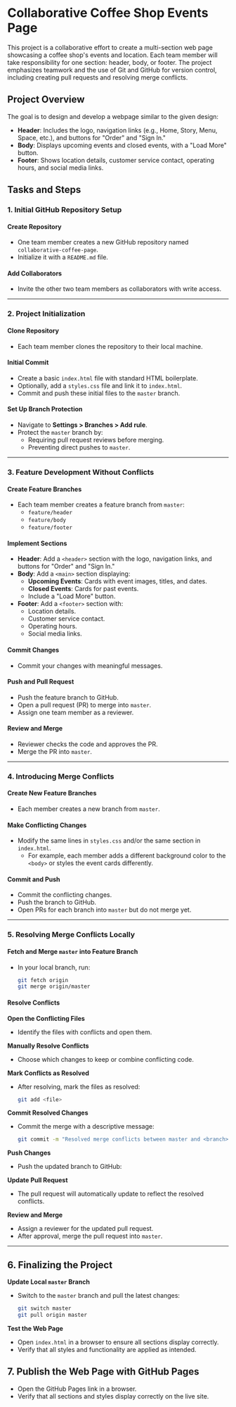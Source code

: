 # Collaborative Coffee Shop Events Page

This project is a collaborative effort to create a multi-section web page showcasing a coffee shop's events and location. Each team member will take responsibility for one section: header, body, or footer. The project emphasizes teamwork and the use of Git and GitHub for version control, including creating pull requests and resolving merge conflicts.

## Project Overview

The goal is to design and develop a webpage similar to the given design:
- **Header**: Includes the logo, navigation links (e.g., Home, Story, Menu, Space, etc.), and buttons for "Order" and "Sign In."
- **Body**: Displays upcoming events and closed events, with a "Load More" button.
- **Footer**: Shows location details, customer service contact, operating hours, and social media links.

## Tasks and Steps

### 1. Initial GitHub Repository Setup
#### Create Repository
- One team member creates a new GitHub repository named `collaborative-coffee-page`.
- Initialize it with a `README.md` file.

#### Add Collaborators
- Invite the other two team members as collaborators with write access.

---

### 2. Project Initialization
#### Clone Repository
- Each team member clones the repository to their local machine.

#### Initial Commit
- Create a basic `index.html` file with standard HTML boilerplate.
- Optionally, add a `styles.css` file and link it to `index.html`.
- Commit and push these initial files to the `master` branch.

#### Set Up Branch Protection
- Navigate to **Settings > Branches > Add rule**.
- Protect the `master` branch by:
  - Requiring pull request reviews before merging.
  - Preventing direct pushes to `master`.

---

### 3. Feature Development Without Conflicts
#### Create Feature Branches
- Each team member creates a feature branch from `master`:
  - `feature/header`
  - `feature/body`
  - `feature/footer`

#### Implement Sections
- **Header**: Add a `<header>` section with the logo, navigation links, and buttons for "Order" and "Sign In."
- **Body**: Add a `<main>` section displaying:
  - **Upcoming Events**: Cards with event images, titles, and dates.
  - **Closed Events**: Cards for past events.
  - Include a "Load More" button.
- **Footer**: Add a `<footer>` section with:
  - Location details.
  - Customer service contact.
  - Operating hours.
  - Social media links.

#### Commit Changes
- Commit your changes with meaningful messages.

#### Push and Pull Request
- Push the feature branch to GitHub.
- Open a pull request (PR) to merge into `master`.
- Assign one team member as a reviewer.

#### Review and Merge
- Reviewer checks the code and approves the PR.
- Merge the PR into `master`.

---

### 4. Introducing Merge Conflicts
#### Create New Feature Branches
- Each member creates a new branch from `master`.

#### Make Conflicting Changes
- Modify the same lines in `styles.css` and/or the same section in `index.html`.
  - For example, each member adds a different background color to the `<body>` or styles the event cards differently.

#### Commit and Push
- Commit the conflicting changes.
- Push the branch to GitHub.
- Open PRs for each branch into `master` but do not merge yet.

---

### 5. Resolving Merge Conflicts Locally

#### Fetch and Merge `master` into Feature Branch
- In your local branch, run:
  ```bash
  git fetch origin
  git merge origin/master
  ```

#### Resolve Conflicts
 **Open the Conflicting Files**
   - Identify the files with conflicts and open them.

 **Manually Resolve Conflicts**
   - Choose which changes to keep or combine conflicting code.

 **Mark Conflicts as Resolved**
   - After resolving, mark the files as resolved:
     ```bash
     git add <file>
     ```

 **Commit Resolved Changes**
   - Commit the merge with a descriptive message:
     ```bash
     git commit -m "Resolved merge conflicts between master and <branch>"
     ```

 **Push Changes**
   - Push the updated branch to GitHub:
     
 **Update Pull Request**
   - The pull request will automatically update to reflect the resolved conflicts.

 **Review and Merge**
   - Assign a reviewer for the updated pull request.
   - After approval, merge the pull request into `master`.

---

## 6. Finalizing the Project
 **Update Local `master` Branch**
   - Switch to the `master` branch and pull the latest changes:
     ```bash
     git switch master
     git pull origin master
     ```

 **Test the Web Page**
   - Open `index.html` in a browser to ensure all sections display correctly.
   - Verify that all styles and functionality are applied as intended.

## 7. Publish the Web Page with GitHub Pages
   - Open the GitHub Pages link in a browser.
   - Verify that all sections and styles display correctly on the live site.

